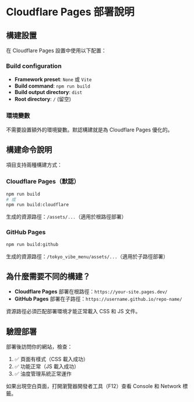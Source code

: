 # Cloudflare Pages 部署說明

## 構建設置

在 Cloudflare Pages 設置中使用以下配置：

### Build configuration
- **Framework preset**: `None` 或 `Vite`
- **Build command**: `npm run build`
- **Build output directory**: `dist`
- **Root directory**: `/` (留空)

### 環境變數
不需要設置額外的環境變數。默認構建就是為 Cloudflare Pages 優化的。

## 構建命令說明

項目支持兩種構建方式：

### Cloudflare Pages（默認）
```bash
npm run build
# 或
npm run build:cloudflare
```
生成的資源路徑：`/assets/...`（適用於根路徑部署）

### GitHub Pages
```bash
npm run build:github
```
生成的資源路徑：`/tokyo_vibe_menu/assets/...`（適用於子路徑部署）

## 為什麼需要不同的構建？

- **Cloudflare Pages** 部署在根路徑：`https://your-site.pages.dev/`
- **GitHub Pages** 部署在子路徑：`https://username.github.io/repo-name/`

資源路徑必須匹配部署環境才能正常載入 CSS 和 JS 文件。

## 驗證部署

部署後訪問你的網站，檢查：
1. ✅ 頁面有樣式（CSS 載入成功）
2. ✅ 功能正常（JS 載入成功）
3. ✅ 油度管理系統正常運作

如果出現空白頁面，打開瀏覽器開發者工具（F12）查看 Console 和 Network 標籤。
